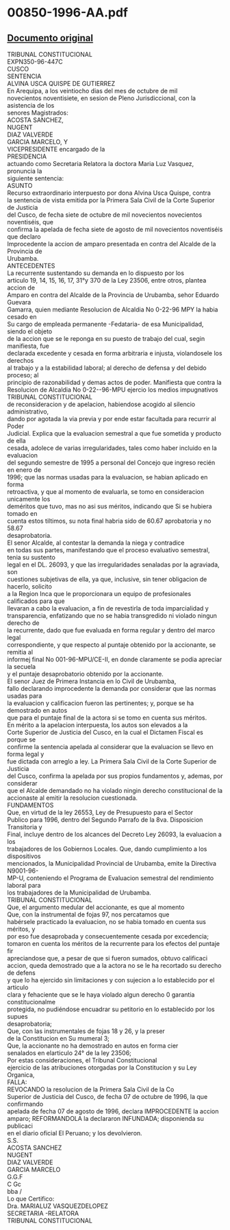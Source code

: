 
00850-1996-AA.pdf
=================
  
[Documento original](https://tc.gob.pe/jurisprudencia/1997/00850-1996-AA.pdf)  
---  
TRIBUNAL CONSTITUCIONAL  
EXPN350-96-447C  
CUSCO  
SENTENCIA  
ALVINA USCA QUISPE DE GUTIERREZ  
En Arequipa, a los veintiocho dias del mes de octubre de mil  
novecientos noventisiete, en sesion de Pleno Jurisdiccional, con la asistencia de los  
senores Magistrados:  
ACOSTA SANCHEZ,  
NUGENT  
DIAZ VALVERDE  
GARCIA MARCELO, Y  
VICEPRESIDENTE encargado de la  
PRESIDENCIA  
actuando como Secretaria Relatora la doctora Maria Luz Vasquez, pronuncia la  
siguiente sentencia:  
ASUNTO  
Recurso extraordinario interpuesto por dona Alvina Usca Quispe, contra  
la sentencia de vista emitida por la Primera Sala Civil de la Corte Superior de Justicia  
del Cusco, de fecha siete de octubre de mil novecientos novecientos noventiséis, que  
confirma la apelada de fecha siete de agosto de mil novecientos noventiséis que declaro  
Improcedente la accion de amparo presentada en contra del Alcalde de la Provincia de  
Urubamba.  
ANTECEDENTES  
La recurrente sustentando su demanda en lo dispuesto por los  
articulo 19, 14, 15, 16, 17, 31°y 370 de la Ley 23506, entre otros, plantea accion de  
Amparo en contra del Alcalde de la Provincia de Urubamba, sehor Eduardo Guevara  
Gamarra, quien mediante Resolucion de Alcaldia No 0-22-96 MPY la habia cesado en  
Su cargo de empleada permanente -Fedataria- de esa Municipalidad, siendo el objeto  
de la accion que se le reponga en su puesto de trabajo del cual, segin manifiesta, fue  
declarada excedente y cesada en forma arbitraria e injusta, violandosele los derechos  
al trabajo y a la estabilidad laboral; al derecho de defensa y del debido proceso; al  
principio de razonabilidad y demas actos de poder. Manifiesta que contra la  
Resolucion de Alcaldia No 0-22--96-MPU ejercio los medios impugnativos  
TRIBUNAL CONSTITUCIONAL  
de reconsideracion y de apelacion, habiendose acogido al silencio administrativo,  
dando por agotada la via previa y por ende estar facultada para recurrir al Poder  
Judicial. Explica que la evaluacion semestral a que fue sometida y producto de ella  
cesada, adolece de varias irregularidades, tales como haber incluido en la evaluacion  
del segundo semestre de 1995 a personal del Concejo que ingreso recién en enero de  
1996; que las normas usadas para la evaluacion, se habian aplicado en forma  
retroactiva, y que al momento de evaluarla, se tomo en consideracion unicamente los  
deméritos que tuvo, mas no asi sus méritos, indicando que Si se hubiera tomado en  
cuenta estos tiltimos, su nota final habria sido de 60.67 aprobatoria y no 58.67  
desaprobatoria.  
El senor Alcalde, al contestar la demanda la niega y contradice  
en todas sus partes, manifestando que el proceso evaluativo semestral, tenia su sustento  
legal en el DL. 26093, y que las irregularidades senaladas por la agraviada, son  
cuestiones subjetivas de ella, ya que, inclusive, sin tener obligacion de hacerlo, solicito  
a la Region Inca que le proporcionara un equipo de profesionales calificados para que  
llevaran a cabo la evaluacion, a fin de revestirla de toda imparcialidad y  
transparencia, enfatizando que no se habia transgredido ni violado ningun derecho de  
la recurrente, dado que fue evaluada en forma regular y dentro del marco legal  
correspondiente, y que respecto al puntaje obtenido por la accionante, se remitia al  
informej final No 001-96-MPU/CE-II, en donde claramente se podia apreciar la secuela  
y el puntaje desaprobatorio obtenido por la accionante.  
El senor Juez de Primera Instancia en lo Civil de Urubamba,  
fallo declarando improcedente la demanda por considerar que las normas usadas para  
la evaluacion y calificacion fueron las pertinentes; y, porque se ha demostrado en autos  
que para el puntaje final de la actora si se tomo en cuenta sus méritos.  
En mérito a la apelacion interpuesta, los autos son elevados a la  
Corte Superior de Justicia del Cusco, en la cual el Dictamen Fiscal es porque se  
confirme la sentencia apelada al considerar que la evaluacion se llevo en forma legal y  
fue dictada con arreglo a ley. La Primera Sala Civil de la Corte Superior de Justicia  
del Cusco, confirma la apelada por sus propios fundamentos y, ademas, por considerar  
que el Alcalde demandado no ha violado ningin derecho constitucional de la  
accionaste al emitir la resolucion cuestionada.  
FUNDAMENTOS  
Que, en virtud de la ley 26553, Ley de Presupuesto para el Sector  
Publico para 1996, dentro del Segundo Parrafo de la 8va. Disposicion Transitoria y  
Final, incluye dentro de los alcances del Decreto Ley 26093, la evaluacion a los  
trabajadores de los Gobiernos Locales. Que, dando cumplimiento a los dispositivos  
mencionados, la Municipalidad Provincial de Urubamba, emite la Directiva N9001-96-  
MP-U, conteniendo el Programa de Evaluacion semestral del rendimiento laboral para  
los trabajadores de la Municipalidad de Urubamba.  
TRIBUNAL CONSTITUCIONAL  
Que, el argumento medular del accionante, es que al momento  
Que, con la instrumental de fojas 97, nos percatamos que  
habérsele practicado la evaluacion, no se habia tomado en cuenta sus méritos, y  
por eso fue desaprobada y consecuentemente cesada por excedencia;  
tomaron en cuenta los méritos de la recurrente para los efectos del puntaje fir  
apreciandose que, a pesar de que si fueron sumados, obtuvo calificaci  
accion, queda demostrado que a la actora no se le ha recortado su derecho de defens  
y que lo ha ejercido sin limitaciones y con sujecion a lo establecido por el articulo  
clara y fehaciente que se le haya violado algun derecho 0 garantia constitucionalme  
protegida, no pudiéndose encuadrar su petitorio en lo establecido por los supues  
desaprobatoria;  
Que, con las instrumentales de fojas 18 y 26, y la preser  
de la Constitucion en Su mumeral 3;  
Que, la accionante no ha demostrado en autos en forma cier  
senalados en elarticulo 24° de la ley 23506;  
Por estas consideraciones, el Tribunal Constitucional  
ejercicio de las atribuciones otorgadas por la Constitucion y su Ley Organica,  
FALLA:  
REVOCANDO la resolucion de la Primera Sala Civil de la Co  
Superior de Justicia del Cusco, de fecha 07 de octubre de 1996, la que confirmando  
apelada de fecha 07 de agosto de 1996, declara IMPROCEDENTE la accion  
amparo; REFORMANDOLA la declararon INFUNDADA; disponienda su publicaci  
en el diario oficial El Peruano; y los devolvieron.  
S.S.  
ACOSTA SANCHEZ  
NUGENT  
DIAZ VALVERDE  
GARCIA MARCELO  
G.G.F  
C Gc  
bba /  
Lo que Certifico:  
Dra. MARIALUZ VASQUEZDELOPEZ  
SECRETARIA -RELATORA  
TRIBUNAL CONSTITUCIONAL